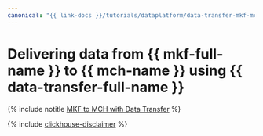 ```yaml
---
canonical: "{{ link-docs }}/tutorials/dataplatform/data-transfer-mkf-mch"
---
```


# Delivering data from {{ mkf-full-name }} to {{ mch-name }} using {{ data-transfer-full-name }}


{% include notitle [MKF to MCH with Data Transfer](../../_tutorials/dataplatform/mkf-mch-migration.md) %}

{% include [clickhouse-disclaimer](../../_includes/clickhouse-disclaimer.md) %}
